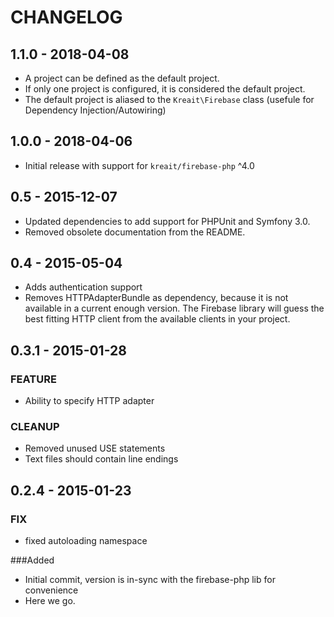 # CHANGELOG

## 1.1.0 - 2018-04-08

* A project can be defined as the default project.
* If only one project is configured, it is considered the default project.
* The default project is aliased to the `Kreait\Firebase` class (usefule for Dependency Injection/Autowiring) 

## 1.0.0 - 2018-04-06

* Initial release with support for `kreait/firebase-php` ^4.0  

## 0.5 - 2015-12-07

* Updated dependencies to add support for PHPUnit and Symfony 3.0.
* Removed obsolete documentation from the README.

## 0.4 - 2015-05-04
* Adds authentication support
* Removes HTTPAdapterBundle as dependency, because it is not available in a current enough version. The Firebase library
  will guess the best fitting HTTP client from the available clients in your project. 

## 0.3.1 - 2015-01-28
### FEATURE
* Ability to specify HTTP adapter

### CLEANUP
* Removed unused USE statements
* Text files should contain line endings

## 0.2.4 - 2015-01-23
### FIX
* fixed autoloading namespace

###Added
* Initial commit, version is in-sync with the firebase-php lib for convenience
* Here we go.
